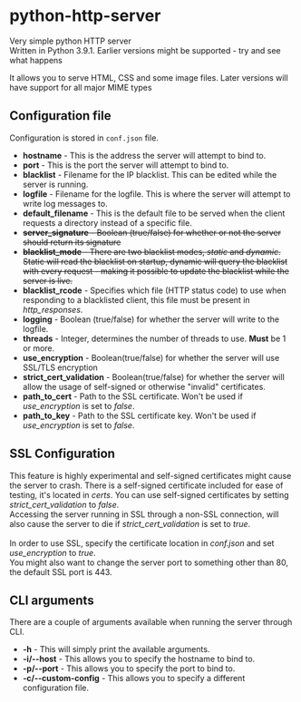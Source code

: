 # python-http-server
Very simple python HTTP server<br />
Written in Python 3.9.1. Earlier versions might be supported - try and see what happens

It allows you to serve HTML, CSS and some image files. Later versions will have support for all major MIME types

## Configuration file
Configuration is stored in `conf.json` file.

* **hostname** - This is the address the server will attempt to bind to.
* **port** - This is the port the server will attempt to bind to.
* **blacklist** - Filename for the IP blacklist. This can be edited while the server is running.
* **logfile** - Filename for the logfile. This is where the server will attempt to write log messages to.
* **default_filename** - This is the default file to be served when the client requests a directory instead of a specific file.
* ~~**server_signature** - Boolean (true/false) for whether or not the server should return its signature~~
* ~~**blacklist_mode** - There are two blacklist modes, *static* and *dynamic*. Static will read the blacklist on startup, dynamic will query the blacklist with every request - making it possible to update the blacklist while the server is live.~~
* **blacklist_rcode** - Specifies which file (HTTP status code) to use when responding to a blacklisted client, this file must be present in *http_responses*.
* **logging** - Boolean (true/false) for whether the server will write to the logfile.
* **threads** - Integer, determines the number of threads to use. **Must** be 1 or more.
* **use_encryption** - Boolean(true/false) for whether the server will use SSL/TLS encryption
* **strict_cert_validation** - Boolean(true/false) for whether the server will allow the usage of self-signed or otherwise "invalid" certificates.
* **path_to_cert** - Path to the SSL certificate. Won't be used if *use_encryption* is set to *false*.
* **path_to_key** - Path to the SSL certificate key. Won't be used if *use_encryption* is set to *false*.

## SSL Configuration

This feature is highly experimental and self-signed certificates might cause the server to crash. There is a self-signed certificate included for ease of testing, it's located in *certs*. You can use self-signed certificates by setting *strict_cert_validation* to *false*.<br />
Accessing the server running in SSL through a non-SSL connection, will also cause the server to die if *strict_cert_validation* is set to *true*.<br /><br />
In order to use SSL, specify the certificate location in *conf.json* and set *use_encryption* to *true*.<br />
You might also want to change the server port to something other than 80, the default SSL port is 443.

## CLI arguments

There are a couple of arguments available when running the server through CLI.<br />
* **-h** - This will simply print the available arguments.
* **-i/--host** - This allows you to specify the hostname to bind to.
* **-p/--port** - This allows you to specify the port to bind to.
* **-c/--custom-config** - This allows you to specify a different configuration file.
